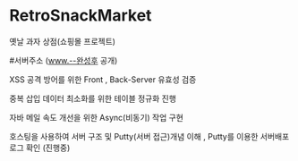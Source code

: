 # RetroSnackMarket

옛날 과자 상점(쇼핑몰 프로젝트)

#서버주소 (www.--완성후 공개)

XSS 공격 방어를 위한 Front , Back-Server 유효성 검증

중복 삽입 데이터 최소화를 위한 테이블 정규화 진행

자바 메일 속도 개선을 위한 Async(비동기) 작업 구현

호스팅을 사용하여 서버 구조 및 Putty(서버 접근)개념 이해 , Putty를 이용한 서버배포 로그 확인 (진행중)

